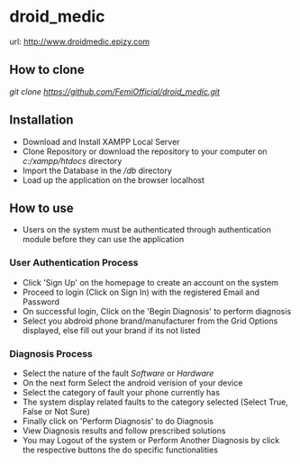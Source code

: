 # droid_medic
url: http://www.droidmedic.epizy.com

## How to clone
*git clone https://github.com/FemiOfficial/droid_medic.git*

## Installation
 - Download and Install XAMPP Local Server
 - Clone Repository or download the repository to your computer on *c:/xampp/htdocs* directory 
 - Import the Database in the */db* directory
 - Load up the application on the browser localhost 
 
 ## How to use
  - Users on the system must be authenticated through authentication module before they can use the application
  
  ### User Authentication Process
  - Click 'Sign Up' on the homepage to create an account on the system
  - Proceed to login (Click on Sign In) with the registered Email and Password
  - On successful login, Click on the 'Begin Diagnosis' to perform diagnosis
  - Select you abdroid phone brand/manufacturer from the Grid Options displayed, else fill out your brand if its not listed
  
  ### Diagnosis Process
  - Select the nature of the fault *Software* or *Hardware*
  - On the next form Select the android verision of your device
  - Select the category of fault your phone currently has
  - The system display related faults to the category selected (Select True, False or Not Sure)
  - Finally click on 'Perform Diagnosis' to do Diagnosis
  - View Diagnosis results and follow prescribed solutions
  - You may Logout of the system or Perform Another Diagnosis by click the respective buttons the do specific functionalities
  
  
